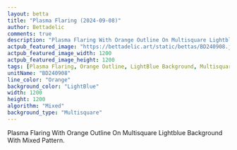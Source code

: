 ```yaml
---
layout: betta
title: "Plasma Flaring (2024-09-08)"
author: Bettadelic
comments: true
description: "Plasma Flaring With Orange Outline On Multisquare Lightblue Background With Mixed Pattern."
actpub_featured_image: "https://bettadelic.art/static/bettas/BD240908.jpg"
actpub_featured_image_width: 1200
actpub_featured_image_height: 1200
tags: [Plasma Flaring, Orange Outline, LightBlue Background, Multisquare Background Pattern, Mixed Pattern, September 2024]
unitName: "BD240908"
line_color: "Orange"
background_color: "LightBlue"
width: 1200
height: 1200
algorithm: "Mixed"
background_type: "Multisquare"
---
```


Plasma Flaring With Orange Outline On Multisquare Lightblue Background With Mixed Pattern.
